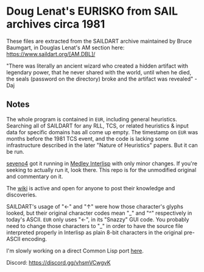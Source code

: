 # Doug Lenat's EURISKO from SAIL archives circa 1981

These files are extracted from the SAILDART archive maintained by Bruce Baumgart, in Douglas Lenat's AM section here: https://www.saildart.org/[AM,DBL]/ 

"There was literally an ancient wizard who created a hidden artifact with legendary power, that he never shared with the world, until when he died, the seals (password on the directory) broke and the artifact was revealed" - Daj

## Notes

The whole program is contained in `EUR`, including general heuristics. Searching all of SAILDART for any RLL, TCS, or related heuristics & input data for specific domains has all come up empty. The timestamp on `EUR` was months before the 1981 TCS event, and the code is lacking some infrastructure described in the later "Nature of Heuristics" papers. But it can be run.

[seveno4](https://github.com/seveno4/EURISKO) got it running in [Medley Interlisp](https://interlisp.org/) with only minor changes. If you're seeking to actually run it, look there. This repo is for the unmodified original and commentary on it.

The [wiki](https://github.com/white-flame/eurisko/wiki) is active and open for anyone to post their knowledge and discoveries.

SAILDART's usage of "←" and "↑" were how those character's glyphs looked, but their original character codes mean "\_" and "^" respectively in today's ASCII. `EUR` only uses "←", in its "Snazzy" GUI code. You probably need to change those characters to "\_" in order to have the source file interpreted properly in Interlisp as plain 8-bit characters in the original pre-ASCII encoding.

I'm slowly working on a direct Common Lisp port [here](https://github.com/white-flame/eurisclo/).

Discord: https://discord.gg/vhsmVCwgvK
